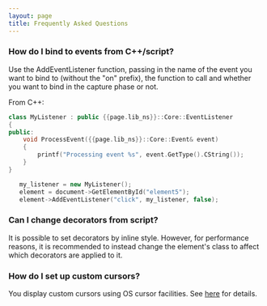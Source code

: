 ```yaml
---
layout: page
title: Frequently Asked Questions
---
```


### How do I bind to events from C++/script?

Use the AddEventListener function, passing in the name of the event you want to bind to (without the "on" prefix), the function to call and whether you want to bind in the capture phase or not.

From C++:

```cpp
class MyListener : public {{page.lib_ns}}::Core::EventListener
{
public:
	void ProcessEvent({{page.lib_ns}}::Core::Event& event)
	{
		printf("Processing event %s", event.GetType().CString());
	}
}
```

```cpp
   my_listener = new MyListener();
   element = document->GetElementById("element5");
   element->AddEventListener("click", my_listener, false);
```

### Can I change decorators from script?

It is possible to set decorators by inline style. However, for performance reasons, it is recommended to instead change the element's class to affect which decorators are applied to it.

### How do I set up custom cursors?

You display custom cursors using OS cursor facilities. See [here](cpp_manual/contexts.html#mouse-cursor) for details.
